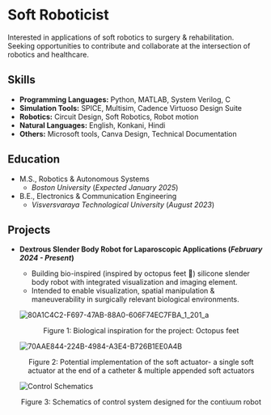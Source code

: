 # Soft Roboticist
Interested in applications of soft robotics to  surgery & rehabilitation. Seeking opportunities to contribute and collaborate at the intersection of robotics and healthcare. 

## Skills
- **Programming Languages:** Python, MATLAB, System Verilog, C 
- **Simulation Tools:** SPICE, Multisim, Cadence Virtuoso Design Suite
- **Robotics:** Circuit Design, Soft Robotics, Robot motion
- **Natural Languages:** English, Konkani, Hindi 
- **Others:** Microsoft tools, Canva Design, Technical Documentation

## Education 
- M.S., Robotics & Autonomous Systems
  - _Boston University_ (_Expected January 2025_)
- B.E., Electronics & Communication Engineering
  - _Visversvaraya Technological University_ (_August 2023_)

## Projects
- **Dextrous Slender Body Robot for Laparoscopic Applications (_February 2024 - Present_)**
  - Building bio-inspired (inspired by octopus feet 🐙) silicone slender body robot with integrated visualization and imaging element.
  - Intended to enable visualization, spatial manipulation & maneuverability in surgically relevant biological environments.

   ![80A1C4C2-F697-47AB-88A0-606F74EC7FBA_1_201_a](https://github.com/ssbasty/ssbasty.github.io/assets/102228956/a3c3810a-1f33-40cc-9529-ad8b77d4e861)
  <p align="center">
    Figure 1: Biological inspiration for the project: Octopus feet
  </p>

   ![70AAE844-224B-4984-A3E4-B726B1EE0A4B](https://github.com/ssbasty/ssbasty.github.io/assets/102228956/49bea411-2a5a-4059-a76c-24b6f59dc93a)

  <p align="center">
    Figure 2: Potential implementation of the soft actuator- a single soft actuator at the end of a catheter & multiple appended soft actuators 
  </p>

   ![Control Schematics](https://github.com/ssbasty/ssbasty.github.io/assets/102228956/d3576f9d-8b5f-4b6e-ac2f-e545487e3383)
  <p align="center">
    Figure 3: Schematics of control system designed for the contiuum robot
  </p>

  
